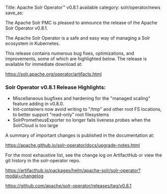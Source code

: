 Title: Apache Solr Operator™ v0.8.1 available
category: solr/operator/news
save_as:

The Apache Solr PMC is pleased to announce the release of the Apache Solr Operator v0.8.1.

The Apache Solr Operator is a safe and easy way of managing a Solr ecosystem in Kubernetes.

This release contains numerous bug fixes, optimizations, and improvements, some of which are highlighted below. The release is available for immediate download at:

  <https://solr.apache.org/operator/artifacts.html>

### Solr Operator v0.8.1 Release Highlights:

* Miscellaneous bugfixes and hardening for the "managed scaling" feature adding in v0.8.0.
* Init-containers now avoid writing to "/tmp" and other root FS locations, to better support "read-only" root filesystems
* SolrPrometheusExporter no longer fails liveness probes when the SolrCloud is too large

A summary of important changes is published in the documentation at:

  <https://apache.github.io/solr-operator/docs/upgrade-notes.html>

For the most exhaustive list, see the change log on ArtifactHub or view the git history in the solr-operator repo.

  <https://artifacthub.io/packages/helm/apache-solr/solr-operator?modal=changelog>

  <https://github.com/apache/solr-operator/releases/tag/v0.8.1>
